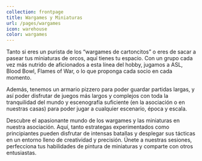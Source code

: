 ```yaml
---
collection: frontpage
title: Wargames y Miniaturas
url: /pages/wargames
icon: warehouse
color: wargames
---
```


Tanto si eres un purista de los “wargames de cartoncitos” o eres de sacar a pasear tus miniaturas de orcos, aquí tienes tu espacio. Con un grupo cada vez más nutrido de aficionados a esta línea del hobby, jugamos a ASL, Blood Bowl, Flames of War, o lo que proponga cada socio en cada momento.

Además, tenemos un armario pizzero para poder guardar partidas largas, y así poder disfrutar de juegos más largos y complejos con toda la tranquilidad del mundo y escenografía suficiente (en la asociación o en nuestras casas) para poder jugar a cualquier escenario, época y escala.

Descubre el apasionante mundo de los wargames y las miniaturas en nuestra asociación. Aquí, tanto estrategas experimentados como principiantes pueden disfrutar de intensas batallas y desplegar sus tácticas en un entorno lleno de creatividad y precisión. Únete a nuestras sesiones, perfecciona tus habilidades de pintura de miniaturas y comparte con otros entusiastas.


